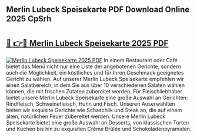 ## Merlin Lubeck Speisekarte PDF Download Online 2025 CpSrh

# <h2><a href="http://gc5e06j.nevu.top/?p=Merlin+Lubeck+Speisekarte">🔗 👉🔴 Merlin Lubeck Speisekarte 2025 PDF</a></h2>

[![Merlin Lubeck Speisekarte 2025 PDF](https://i.imgur.com/dBaPXMq.png)](http://gc5e06j.nevu.top/?p=Merlin+Lubeck+Speisekarte)
In einem Restaurant oder Café bietet das Menü nicht nur eine Liste der angebotenen Gerichte, sondern auch die Möglichkeit, ein köstliches und für Ihren Geschmack geeignetes Gericht zu wählen. Auf unserer Merlin Lubeck Speisekarte empfehlen wir einen Salatbereich, in dem Sie aus über 10 verschiedenen Salaten wählen können, die mit frischen Zutaten zubereitet werden. Für Fleischliebhaber bietet unsere Merlin Lubeck Speisekarte eine große Auswahl an Gerichten: Rindfleisch, Schweinefleisch, Huhn und Fisch. Unseren Auserwählten bieten wir exquisite Gerichte wie Schaschlik und Steak an, die auf einem alten, natürlichen Feuer zubereitet werden. Unsere Merlin Lubeck Speisekarte bietet eine große Auswahl an Desserts, von klassischen Torten und Kuchen bis hin zu exquisiten Crème Brûlée und Schokoladenpyramiden.
